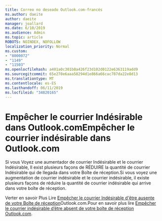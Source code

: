 ```yaml
---
title: Correo no deseado Outlook.com-francés
ms.author: daeite
author: daeite
manager: joallard
ms.date: 6/10/2019
ms.audience: Admin
ms.topic: article
ROBOTS: NOINDEX, NOFOLLOW
localization_priority: Normal
ms.custom:
- "8000072"
- "1149"
- "11503"
ms.openlocfilehash: a401a0c301b0a426f23d102d0122e6363119add9
ms.sourcegitcommit: 65e270e6aaa58294d1e866a66cac787da22e8d13
ms.translationtype: MT
ms.contentlocale: es-ES
ms.lasthandoff: 06/11/2019
ms.locfileid: "34820165"
---
```

# <a name="empcher-le-courrier-indsirable-dans-outlookcom"></a><span data-ttu-id="cff2a-102">Empêcher le courrier Indésirable dans Outlook.com</span><span class="sxs-lookup"><span data-stu-id="cff2a-102">Empêcher le courrier indésirable dans Outlook.com</span></span>

<span data-ttu-id="cff2a-103">Si vous Voyez une aumentador de courrier Indésirable et le courrier Indésirable, Il exist plusieurs façons de RÉDUIRE la quantité de courrier Indésirable qui de llegada dans votre Boîte de réception.</span><span class="sxs-lookup"><span data-stu-id="cff2a-103">Si vous voyez une augmentation de courrier indésirable et le courrier indésirable, il existe plusieurs façons de réduire la quantité de courrier indésirable qui arrive dans votre boîte de réception.</span></span>

<span data-ttu-id="cff2a-104">Verter en savoir Plus Lire [Empêcher le courrier Indésirable d'être ausente de votre Boîte de réception](https://support.office.com/fr-fr/article/a3ece97b-82f8-4a5e-9ac3-e92fa6427ae4)Outlook.com.</span><span class="sxs-lookup"><span data-stu-id="cff2a-104">Pour en savoir plus lire [Empêcher le courrier indésirable d’être absent de votre boîte de réception Outlook.com](https://support.office.com/fr-fr/article/a3ece97b-82f8-4a5e-9ac3-e92fa6427ae4).</span></span>